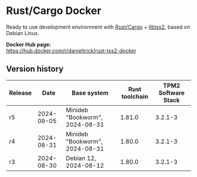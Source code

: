 Rust/Cargo Docker
=================

Ready to use development environment with [Rust/Cargo](https://www.rust-lang.org/) + [libtss2](https://github.com/tpm2-software/tpm2-tss), based on Debian Linux.

**Docker Hub page:**  
<https://hub.docker.com/r/danieltrick/rust-tss2-docker>


Version history
---------------

| **Release** | **Date**   | **Base system**                | **Rust toolchain** | **TPM2 Software Stack** |
| ----------- | ---------- | ------------------------------ | ------------------ | ----------------------- |
| r5          | 2024-09-05 | Minideb "Bookworm", 2024-08-31 | 1.81.0             | 3.2.1-3                 |
| r4          | 2024-08-31 | Minideb "Bookworm", 2024-08-31 | 1.80.0             | 3.2.1-3                 |
| r3          | 2024-08-30 | Debian 12, 2024-08-12          | 1.80.0             | 3.2.1-3                 |

